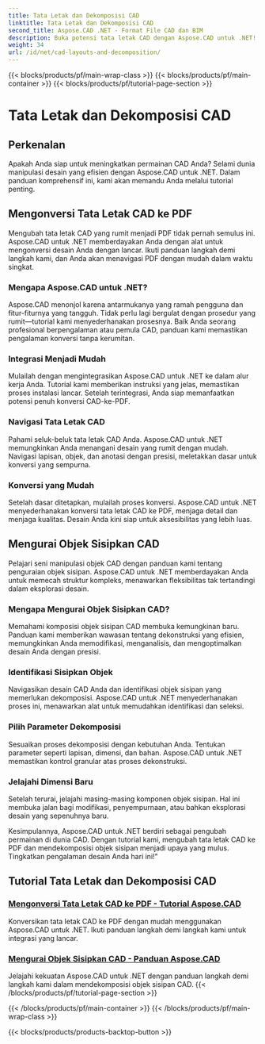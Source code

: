 ```yaml
---
title: Tata Letak dan Dekomposisi CAD
linktitle: Tata Letak dan Dekomposisi CAD
second_title: Aspose.CAD .NET - Format File CAD dan BIM
description: Buka potensi tata letak CAD dengan Aspose.CAD untuk .NET! Konversikan desain ke PDF dengan mudah menggunakan panduan kami. Kuasai dekomposisi objek sisipan dengan mudah.
weight: 34
url: /id/net/cad-layouts-and-decomposition/
---
```


{{< blocks/products/pf/main-wrap-class >}}
{{< blocks/products/pf/main-container >}}
{{< blocks/products/pf/tutorial-page-section >}}

# Tata Letak dan Dekomposisi CAD




## Perkenalan

Apakah Anda siap untuk meningkatkan permainan CAD Anda? Selami dunia manipulasi desain yang efisien dengan Aspose.CAD untuk .NET. Dalam panduan komprehensif ini, kami akan memandu Anda melalui tutorial penting.
## Mengonversi Tata Letak CAD ke PDF

Mengubah tata letak CAD yang rumit menjadi PDF tidak pernah semulus ini. Aspose.CAD untuk .NET memberdayakan Anda dengan alat untuk mengonversi desain Anda dengan lancar. Ikuti panduan langkah demi langkah kami, dan Anda akan menavigasi PDF dengan mudah dalam waktu singkat.

### Mengapa Aspose.CAD untuk .NET?

Aspose.CAD menonjol karena antarmukanya yang ramah pengguna dan fitur-fiturnya yang tangguh. Tidak perlu lagi bergulat dengan prosedur yang rumit—tutorial kami menyederhanakan prosesnya. Baik Anda seorang profesional berpengalaman atau pemula CAD, panduan kami memastikan pengalaman konversi tanpa kerumitan.

### Integrasi Menjadi Mudah

Mulailah dengan mengintegrasikan Aspose.CAD untuk .NET ke dalam alur kerja Anda. Tutorial kami memberikan instruksi yang jelas, memastikan proses instalasi lancar. Setelah terintegrasi, Anda siap memanfaatkan potensi penuh konversi CAD-ke-PDF.

### Navigasi Tata Letak CAD

Pahami seluk-beluk tata letak CAD Anda. Aspose.CAD untuk .NET memungkinkan Anda menangani desain yang rumit dengan mudah. Navigasi lapisan, objek, dan anotasi dengan presisi, meletakkan dasar untuk konversi yang sempurna.

### Konversi yang Mudah

Setelah dasar ditetapkan, mulailah proses konversi. Aspose.CAD untuk .NET menyederhanakan konversi tata letak CAD ke PDF, menjaga detail dan menjaga kualitas. Desain Anda kini siap untuk aksesibilitas yang lebih luas.

## Mengurai Objek Sisipkan CAD

Pelajari seni manipulasi objek CAD dengan panduan kami tentang penguraian objek sisipan. Aspose.CAD untuk .NET memberdayakan Anda untuk memecah struktur kompleks, menawarkan fleksibilitas tak tertandingi dalam eksplorasi desain.

### Mengapa Mengurai Objek Sisipkan CAD?

Memahami komposisi objek sisipan CAD membuka kemungkinan baru. Panduan kami memberikan wawasan tentang dekonstruksi yang efisien, memungkinkan Anda memodifikasi, menganalisis, dan mengoptimalkan desain Anda dengan presisi.

### Identifikasi Sisipkan Objek

Navigasikan desain CAD Anda dan identifikasi objek sisipan yang memerlukan dekomposisi. Aspose.CAD untuk .NET menyederhanakan proses ini, menawarkan alat untuk memudahkan identifikasi dan seleksi.

### Pilih Parameter Dekomposisi

Sesuaikan proses dekomposisi dengan kebutuhan Anda. Tentukan parameter seperti lapisan, dimensi, dan bahan. Aspose.CAD untuk .NET memastikan kontrol granular atas proses dekonstruksi.

### Jelajahi Dimensi Baru

Setelah terurai, jelajahi masing-masing komponen objek sisipan. Hal ini membuka jalan bagi modifikasi, penyempurnaan, atau bahkan eksplorasi desain yang sepenuhnya baru.

Kesimpulannya, Aspose.CAD untuk .NET berdiri sebagai pengubah permainan di dunia CAD. Dengan tutorial kami, mengubah tata letak CAD ke PDF dan mendekomposisi objek sisipan menjadi upaya yang mulus. Tingkatkan pengalaman desain Anda hari ini!"
## Tutorial Tata Letak dan Dekomposisi CAD
### [Mengonversi Tata Letak CAD ke PDF - Tutorial Aspose.CAD](./converting-cad-layouts-to-pdf/)
Konversikan tata letak CAD ke PDF dengan mudah menggunakan Aspose.CAD untuk .NET. Ikuti panduan langkah demi langkah kami untuk integrasi yang lancar.
### [Mengurai Objek Sisipkan CAD - Panduan Aspose.CAD](./decomposing-cad-insert-objects/)
Jelajahi kekuatan Aspose.CAD untuk .NET dengan panduan langkah demi langkah kami dalam mendekomposisi objek sisipan CAD.
{{< /blocks/products/pf/tutorial-page-section >}}

{{< /blocks/products/pf/main-container >}}
{{< /blocks/products/pf/main-wrap-class >}}

{{< blocks/products/products-backtop-button >}}
